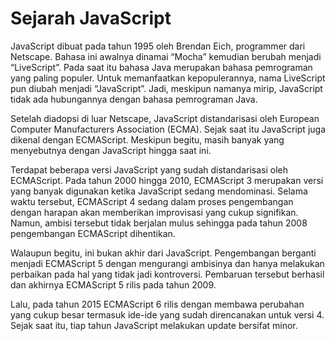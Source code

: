# Sejarah JavaScript
JavaScript dibuat pada tahun 1995 oleh Brendan Eich, programmer dari Netscape. Bahasa ini awalnya dinamai “Mocha” kemudian berubah menjadi “LiveScript”. Pada saat itu bahasa Java merupakan bahasa pemrograman yang paling populer. Untuk memanfaatkan kepopulerannya, nama LiveScript pun diubah menjadi “JavaScript”. Jadi, meskipun namanya mirip, JavaScript tidak ada hubungannya dengan bahasa pemrograman Java.

Setelah diadopsi di luar Netscape, JavaScript distandarisasi oleh European Computer Manufacturers Association (ECMA). Sejak saat itu JavaScript juga dikenal dengan ECMAScript. Meskipun begitu, masih banyak yang menyebutnya dengan JavaScript hingga saat ini.

Terdapat beberapa versi JavaScript yang sudah distandarisasi oleh ECMAScript. Pada tahun 2000 hingga 2010, ECMAScript 3 merupakan versi yang banyak digunakan ketika JavaScript sedang mendominasi. Selama waktu tersebut, ECMAScript 4 sedang dalam proses pengembangan dengan harapan akan memberikan improvisasi yang cukup signifikan. Namun, ambisi tersebut tidak berjalan mulus sehingga pada tahun 2008 pengembangan ECMAScript dihentikan.

Walaupun begitu, ini bukan akhir dari JavaScript. Pengembangan berganti menjadi ECMAScript 5 dengan mengurangi ambisinya dan hanya melakukan perbaikan pada hal yang tidak jadi kontroversi. Pembaruan tersebut berhasil dan akhirnya ECMAScript 5 rilis pada tahun 2009.

Lalu, pada tahun 2015 ECMAScript 6 rilis dengan membawa perubahan yang cukup besar termasuk ide-ide yang sudah direncanakan untuk versi 4. Sejak saat itu, tiap tahun JavaScript melakukan update bersifat minor.